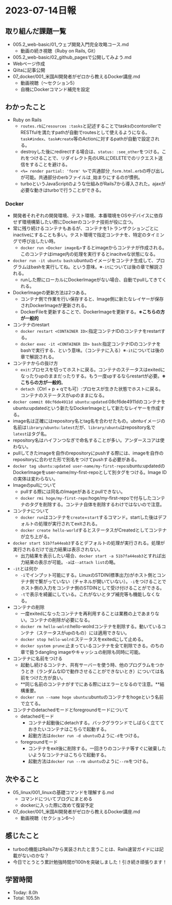 # 2023-07-14日報

## 取り組んだ課題一覧
* 005.2_web-basic/01_ウェブ開発入門完全攻略コース.md
  * 動画の続き視聴（Ruby on Rails, Git）
*  005.2_web-basic/02_github_pagesで公開してみよう.md
  * Webページ作成
  * Qiitaに記事公開
* 07_docker/001_米国AI開発者がゼロから教えるDocker講座.md
  * 動画視聴（〜セクション5）
  * 自機にDockerコマンド補完を設定

## わかったこと
* Ruby on Rails
  * `routes.rb`に`resources :tasks`と記述することでtasksのcontorollerでRESTfulを満たすpathが自動でroutesとして使えるようになる。`task#index`、`task#create`等のActionに対するpathが自動で設定される。
  * destroyした後にredirectする場合は、`status: :see_other`をつける。これをつけることで、リダイレクト先のURLにDELETEでのリクエスト送信をすることを避ける。
  * `<%= render partial: 'form' %>`で共通部分`_form.html.erb`の呼び出しが可能。共通部分のerbファイルは`_`始まりにするのが慣例。
  * turboというJavaScriptのような仕組みがRails7から導入された。ajaxが必要な動きはturboで行うことができる。

### Docker
* 開発者それぞれの開発環境、テスト環境、本番環境をOSやデバイスに依存せず環境構築したい際にDockerのコンテナ技術が役に立つ。
* 常に残り続けるコンテナもあるが、コンテナを1トランザクションごとにinactiveにすることも多い。テスト環境で指定コンテナを、特定のタイミングで呼び出したい時。
  * `docker run <Docker image名>`するとimageからコンテナが作成される。このコンテナはimage内の処理を実行するとinacitveな状態になる。
* `docker run -it ubuntu bash`:ubuntuのイメージをコンテナ生成して、プログラムはbashを実行してね。という意味。※`-it`については後の章で解説される。
  * runした際にローカルにDockerImageがない場合、自動でpullしてきてくれる。
* DockerImageの更新方法は2つある。
  * コンテナ側で作業を行い保存すると、Image側に新たなレイヤーが保存されDockerImageが更新される。
  * DockerFileを更新することで、DockerImageを更新する。**※こちらの方が一般的**
* コンテナのrestart
  * `docker restart <CONTAINER ID>`:指定コンテナIDのコンテナをrestartする。
  * `docker exec -it <CONTAINER ID> bash`:指定コンテナIDのコンテナをbashで実行する、という意味。（コンテナに入る）※`-it`については後の章で解説される。
* コンテナからの抜け方
  * `exit`:プロセスを切ってホストに戻る。コンテナのステータスはexitedになったりupのままだったりする。もう一度upするならrestartが必要。**※こちらの方が一般的**。
  * `detach`（Ctrl + p + qでも可）:プロセスが生きた状態でホストに戻る。コンテナのステータスがupのままになる。
* `docker commit 08cf6de4911d ubuntu:updated`:08cf6de4911dのコンテナをubuntu:updatedという新たなDockerImageとして新たなレイヤーを作成する。
* image名は正確にはrepository名とtag名を合わせたもの。ubntuイメージの名前は`library/ubuntu:latest`だが、`library/ubuntu`はrepository名で`latest`はタグ名。
* repository名はハイフンつなぎで命名することが多い。アンダースコアは使わない。
* pullしてきたimageを自作のrepositoryにpushする際には、imageを自作のrepositoryに合わせた形で別名をつけてpushする必要がある。
* `docker tag ubuntu:updated user-name/my-first-repo`:ubuntu:updatedのDockerImageをuser-name/my-first-repoとして別タグをつける。Image IDの実体は変わらない。
* Imageのpullについて
  * pullする際には同名のImageがあるとpullできない。
  * `docker rmi hoge/my-first-repo`:hoge/my-first-repoで付与したコンテナのタグを削除する。コンテナ自体を削除するわけではないので注意。
* コンテナについて
  * `docker run`はコンテナを`create`+`start`するコマンド。startした後はデフォルトの処理が実行されてexitされる。
  * `docker create hello-world`するとステータスがCreatedとしてコンテナが立ち上がる。
*  `docker start 51b7fa44eab3`するとデフォルトの処理が実行される。処理が実行されるだけで出力結果は表示されない。
    * 出力結果を表示したい場合、`docker start -a 51b7fa44eab3`とすれば出力結果の表示が可能。`-a`は`--attach list`の略。
* `-it`とは何か
  * `-i`でインプット可能にする。LinuxのSTDIN(標準出力)がホスト側とコンテナ側で繋がっていない（チャネルが開いていない）。`-i`をつけることでホスト側の入力をコンテナ側のSTDINとして受け付けることができる。
  * `-t`で表示を綺麗にしている。これがないとタブ補完等も機能しなくなる。
* コンテナの削除
  * 一度exitedになったコンテナを再利用することは業務の上であまりない。コンテナの削除が必要になる。
  * `docker rm hello-wolrd`:hello-wolrdコンテナを削除する。動いているコンテナ（ステータスがupのもの）には適用できない。
  * `docker stop hello-wolrd`:ステータスをexitedにして止める。
  * `docker system prune`:止まっているコンテナを全て削除できる。のちの章で扱うdangling imageやキャッシュの削除も同時に可能。
* コンテナに名前をつける
  * 起動し続けるコンテナ、共有サーバーを使う時、他のプログラムをつかうとき（ランダムなIDで動作させることができないとき）については名前をつけた方が良い。
  * **同じ名前のコンテナがすでにある際にはエラーとなるので注意。**結構重要。
  * `docker run --name hoge ubuntu`:ubuntuのコンテナをhogeという名前で立てる。
* コンテナのdetachedモードとforegroundモードについて
  * detachedモード
    * コンテナ起動後にdetachする。バックグラウンドでしばらく立てておきたいコンテナはこちらで起動する。
    * 起動方法は`docker run -d ubuntu`のように`-d`をつける。
  * foregroundモード
    * コンテナをexit後に削除する。一回きりのコンテナ等すぐに破棄したいようなコンテナはこちらで起動する。
    * 起動方法は`docker run --rm ubuntu`のように`--rm`をつける。

## 次やること
* 05_linux/001_linuxの基礎コマンドを理解する.md
  * コマンドについてブログにまとめる
  * dockerに入った際に改めて復習予定
* 07_docker/001_米国AI開発者がゼロから教えるDocker講座.md
  * 動画視聴（セクション6〜）

## 感じたこと
* turboの機能はRails7から実装されたと言うことは、Rails速習ガイドには記載がないのかな？
* 今日でとうとう累計勉強時間が100hを突破しました！引き続き頑張ります！

## 学習時間
* Today: 8.0h
* Total: 105.5h